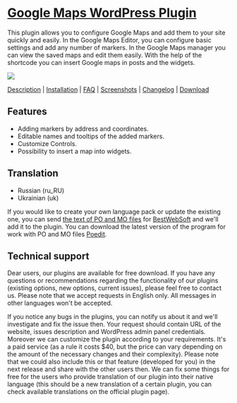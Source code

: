 <a href="http://bestwebsoft.com/products/bws-google-maps/" target=_blank>Google Maps WordPress Plugin</a>
========================

This plugin allows you to configure Google Maps and add them to your site quickly and easily. In the Google Maps Editor, you can configure basic settings and add any number of markers. In the Google Maps manager you can view the saved maps and edit them easily. With the help of the shortcode you can insert Google maps in posts and the widgets.

<img src="http://bestwebsoft.com/wp-content/uploads/2014/09/google-maps-banner-website.jpg" />

<a href="http://bestwebsoft.com/products/bws-google-maps/description/" target=_blank>Description</a> | 
<a href="http://bestwebsoft.com/products/bws-google-maps/installation/" target=_blank>Installation</a> | 
<a href="http://bestwebsoft.com/products/bws-google-maps/faq/" target=_blank>FAQ</a> | 
<a href="http://bestwebsoft.com/products/bws-google-maps/screenshots/" target=_blank>Screenshots</a> | 
<a href="http://bestwebsoft.com/products/bws-google-maps/changelog/" target=_blank>Changelog</a> | 
<a href="http://bestwebsoft.com/products/bws-google-maps/download/" target=_blank>Download</a>


Features
-----------------------------
* Adding markers by address and coordinates.
* Editable names and tooltips of the added markers.
* Customize Controls.
* Possibility to insert a map into widgets.


Translation
-----------------------------
* Russian (ru_RU)
* Ukrainian (uk)

If you would like to create your own language pack or update the existing one, you can send <a href="http://codex.wordpress.org/Translating_WordPress" target="_blank">the text of PO and MO files</a> for <a href="http://support.bestwebsoft.com" target="_blank">BestWebSoft</a> and we'll add it to the plugin. You can download the latest version of the program for work with PO and MO files <a href="http://www.poedit.net/download.php" target="_blank">Poedit</a>.


Technical support
-----------------------------
Dear users, our plugins are available for free download. If you have any questions or recommendations regarding the functionality of our plugins (existing options, new options, current issues), please feel free to contact us. Please note that we accept requests in English only. All messages in other languages won't be accepted.

If you notice any bugs in the plugins, you can notify us about it and we'll investigate and fix the issue then. Your request should contain URL of the website, issues description and WordPress admin panel credentials.
Moreover we can customize the plugin according to your requirements. It's a paid service (as a rule it costs $40, but the price can vary depending on the amount of the necessary changes and their complexity). Please note that we could also include this or that feature (developed for you) in the next release and share with the other users then.
We can fix some things for free for the users who provide translation of our plugin into their native language (this should be a new translation of a certain plugin, you can check available translations on the official plugin page).